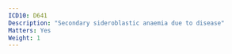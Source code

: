 ```yaml
---
ICD10: D641
Description: "Secondary sideroblastic anaemia due to disease"
Matters: Yes
Weight: 1
---
```

